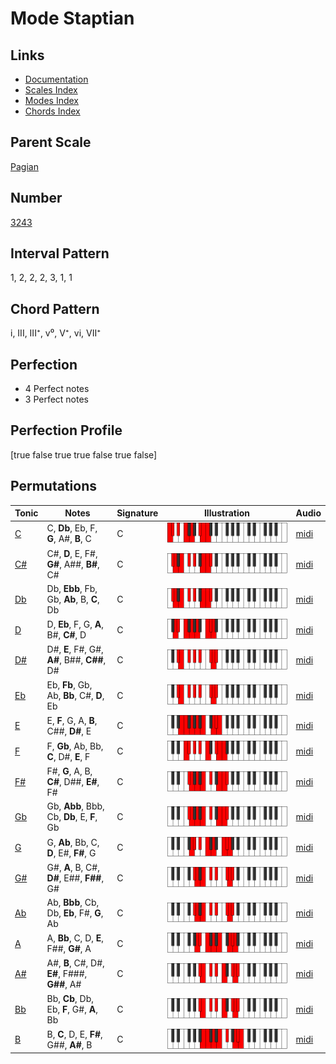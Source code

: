 # Mode Staptian

## Links

- [Documentation](index.md)
- [Scales Index](Scales.md)
- [Modes Index](Modes.md)
- [Chords Index](Chords.md)

## Parent Scale

[Pagian](ScalePagian.md)

## Number

[3243](https://ianring.com/musictheory/scales/3243)

## Interval Pattern

1, 2, 2, 2, 3, 1, 1

## Chord Pattern

i, III, III⁺, v⁰, V⁺, vi, VII⁺

## Perfection

- 4 Perfect notes
- 3 Perfect notes

## Perfection Profile

[true false true true false true false]

## Permutations

| Tonic | Notes | Signature | Illustration | Audio |
|-------|-------|-----------|--------------|-------|
| [C](ModeCNaturalStaptian.md) | C, **Db**, Eb, F, **G**, A#, **B**, C | C | ![CNaturalStaptian](ModeCNaturalStaptian.png) | [midi](https://github.com/edipermadi/music/blob/main/docs/ModeCNaturalStaptian.mid?raw=true) |
| [C#](ModeCSharpStaptian.md) | C#, **D**, E, F#, **G#**, A##, **B#**, C# | C | ![CSharpStaptian](ModeCSharpStaptian.png) | [midi](https://github.com/edipermadi/music/blob/main/docs/ModeCSharpStaptian.mid?raw=true) |
| [Db](ModeDFlatStaptian.md) | Db, **Ebb**, Fb, Gb, **Ab**, B, **C**, Db | C | ![DFlatStaptian](ModeDFlatStaptian.png) | [midi](https://github.com/edipermadi/music/blob/main/docs/ModeDFlatStaptian.mid?raw=true) |
| [D](ModeDNaturalStaptian.md) | D, **Eb**, F, G, **A**, B#, **C#**, D | C | ![DNaturalStaptian](ModeDNaturalStaptian.png) | [midi](https://github.com/edipermadi/music/blob/main/docs/ModeDNaturalStaptian.mid?raw=true) |
| [D#](ModeDSharpStaptian.md) | D#, **E**, F#, G#, **A#**, B##, **C##**, D# | C | ![DSharpStaptian](ModeDSharpStaptian.png) | [midi](https://github.com/edipermadi/music/blob/main/docs/ModeDSharpStaptian.mid?raw=true) |
| [Eb](ModeEFlatStaptian.md) | Eb, **Fb**, Gb, Ab, **Bb**, C#, **D**, Eb | C | ![EFlatStaptian](ModeEFlatStaptian.png) | [midi](https://github.com/edipermadi/music/blob/main/docs/ModeEFlatStaptian.mid?raw=true) |
| [E](ModeENaturalStaptian.md) | E, **F**, G, A, **B**, C##, **D#**, E | C | ![ENaturalStaptian](ModeENaturalStaptian.png) | [midi](https://github.com/edipermadi/music/blob/main/docs/ModeENaturalStaptian.mid?raw=true) |
| [F](ModeFNaturalStaptian.md) | F, **Gb**, Ab, Bb, **C**, D#, **E**, F | C | ![FNaturalStaptian](ModeFNaturalStaptian.png) | [midi](https://github.com/edipermadi/music/blob/main/docs/ModeFNaturalStaptian.mid?raw=true) |
| [F#](ModeFSharpStaptian.md) | F#, **G**, A, B, **C#**, D##, **E#**, F# | C | ![FSharpStaptian](ModeFSharpStaptian.png) | [midi](https://github.com/edipermadi/music/blob/main/docs/ModeFSharpStaptian.mid?raw=true) |
| [Gb](ModeGFlatStaptian.md) | Gb, **Abb**, Bbb, Cb, **Db**, E, **F**, Gb | C | ![GFlatStaptian](ModeGFlatStaptian.png) | [midi](https://github.com/edipermadi/music/blob/main/docs/ModeGFlatStaptian.mid?raw=true) |
| [G](ModeGNaturalStaptian.md) | G, **Ab**, Bb, C, **D**, E#, **F#**, G | C | ![GNaturalStaptian](ModeGNaturalStaptian.png) | [midi](https://github.com/edipermadi/music/blob/main/docs/ModeGNaturalStaptian.mid?raw=true) |
| [G#](ModeGSharpStaptian.md) | G#, **A**, B, C#, **D#**, E##, **F##**, G# | C | ![GSharpStaptian](ModeGSharpStaptian.png) | [midi](https://github.com/edipermadi/music/blob/main/docs/ModeGSharpStaptian.mid?raw=true) |
| [Ab](ModeAFlatStaptian.md) | Ab, **Bbb**, Cb, Db, **Eb**, F#, **G**, Ab | C | ![AFlatStaptian](ModeAFlatStaptian.png) | [midi](https://github.com/edipermadi/music/blob/main/docs/ModeAFlatStaptian.mid?raw=true) |
| [A](ModeANaturalStaptian.md) | A, **Bb**, C, D, **E**, F##, **G#**, A | C | ![ANaturalStaptian](ModeANaturalStaptian.png) | [midi](https://github.com/edipermadi/music/blob/main/docs/ModeANaturalStaptian.mid?raw=true) |
| [A#](ModeASharpStaptian.md) | A#, **B**, C#, D#, **E#**, F###, **G##**, A# | C | ![ASharpStaptian](ModeASharpStaptian.png) | [midi](https://github.com/edipermadi/music/blob/main/docs/ModeASharpStaptian.mid?raw=true) |
| [Bb](ModeBFlatStaptian.md) | Bb, **Cb**, Db, Eb, **F**, G#, **A**, Bb | C | ![BFlatStaptian](ModeBFlatStaptian.png) | [midi](https://github.com/edipermadi/music/blob/main/docs/ModeBFlatStaptian.mid?raw=true) |
| [B](ModeBNaturalStaptian.md) | B, **C**, D, E, **F#**, G##, **A#**, B | C | ![BNaturalStaptian](ModeBNaturalStaptian.png) | [midi](https://github.com/edipermadi/music/blob/main/docs/ModeBNaturalStaptian.mid?raw=true) |
